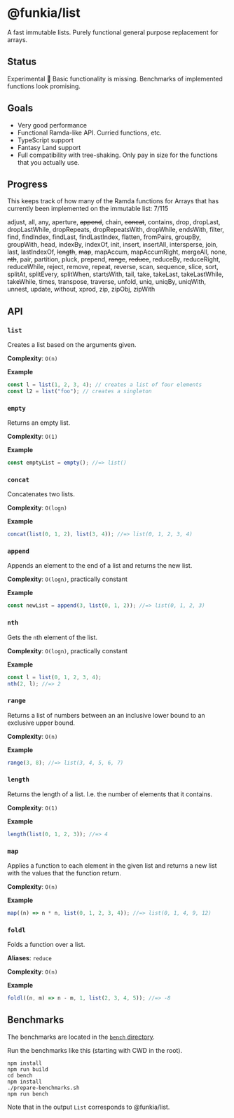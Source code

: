 # @funkia/list

A fast immutable lists. Purely functional general purpose replacement
for arrays.

## Status

Experimental :construction: Basic functionality is missing. Benchmarks
of implemented functions look promising.

## Goals

* Very good performance
* Functional Ramda-like API. Curried functions, etc.
* TypeScript support
* Fantasy Land support
* Full compatibility with tree-shaking. Only pay in size for the
  functions that you actually use.

## Progress

This keeps track of how many of the Ramda functions for Arrays that has currently been implemented on the immutable list: 7/115

adjust, all, any, aperture, ~~append~~, chain, ~~concat~~, contains,
drop, dropLast, dropLastWhile, dropRepeats, dropRepeatsWith,
dropWhile, endsWith, filter, find, findIndex, findLast, findLastIndex,
flatten, fromPairs, groupBy, groupWith, head, indexBy, indexOf, init,
insert, insertAll, intersperse, join, last, lastIndexOf, ~~length~~,
~~map~~, mapAccum, mapAccumRight, mergeAll, none, ~~nth~~, pair,
partition, pluck, prepend, ~~range~~, ~~reduce~~, reduceBy,
reduceRight, reduceWhile, reject, remove, repeat, reverse, scan,
sequence, slice, sort, splitAt, splitEvery, splitWhen, startsWith,
tail, take, takeLast, takeLastWhile, takeWhile, times, transpose,
traverse, unfold, uniq, uniqBy, uniqWith, unnest, update, without,
xprod, zip, zipObj, zipWith

## API

### `list`

Creates a list based on the arguments given.

**Complexity**: `O(n)`

**Example**

```js
const l = list(1, 2, 3, 4); // creates a list of four elements
const l2 = list("foo"); // creates a singleton
```

### `empty`

Returns an empty list.

**Complexity**: `O(1)`

**Example**

```js
const emptyList = empty(); //=> list()
```

### `concat`

Concatenates two lists.

**Complexity**: `O(logn)`

**Example**

```js
concat(list(0, 1, 2), list(3, 4)); //=> list(0, 1, 2, 3, 4)
```

### `append`

Appends an element to the end of a list and returns the new list.

**Complexity**: `O(logn)`, practically constant

**Example**

```js
const newList = append(3, list(0, 1, 2)); //=> list(0, 1, 2, 3)
```

### `nth`

Gets the `n`th element of the list.

**Complexity**: `O(logn)`, practically constant

**Example**

```js
const l = list(0, 1, 2, 3, 4);
nth(2, l); //=> 2
```

### `range`

Returns a list of numbers between an an inclusive lower bound to an
exclusive upper bound.

**Complexity**: `O(n)`

**Example**

```js
range(3, 8); //=> list(3, 4, 5, 6, 7)
```

### `length`

Returns the length of a list. I.e. the number of elements that it
contains.

**Complexity**: `O(1)`

**Example**

```js
length(list(0, 1, 2, 3)); //=> 4
```

### `map`

Applies a function to each element in the given list and returns a new
list with the values that the function return.

**Complexity**: `O(n)`

**Example**

```js
map((n) => n * n, list(0, 1, 2, 3, 4)); //=> list(0, 1, 4, 9, 12)
```

### `foldl`

Folds a function over a list.

**Aliases**: `reduce`

**Complexity**: `O(n)`

**Example**

```js
foldl((n, m) => n - m, 1, list(2, 3, 4, 5)); //=> -8
```

## Benchmarks

The benchmarks are located in the [`bench` directory](/bench).

Run the benchmarks like this (starting with CWD in the root).

```
npm install
npm run build
cd bench
npm install
./prepare-benchmarks.sh
npm run bench
```

Note that in the output `List` corresponds to @funkia/list.